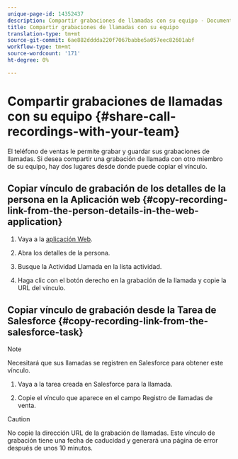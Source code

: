```yaml
---
unique-page-id: 14352437
description: Compartir grabaciones de llamadas con su equipo - Documentos de marketing - Documentación del producto
title: Compartir grabaciones de llamadas con su equipo
translation-type: tm+mt
source-git-commit: 6ae882dddda220f7067babbe5a057eec82601abf
workflow-type: tm+mt
source-wordcount: '171'
ht-degree: 0%

---
```



# Compartir grabaciones de llamadas con su equipo {#share-call-recordings-with-your-team}

El teléfono de ventas le permite grabar y guardar sus grabaciones de llamadas. Si desea compartir una grabación de llamada con otro miembro de su equipo, hay dos lugares desde donde puede copiar el vínculo.

## Copiar vínculo de grabación de los detalles de la persona en la Aplicación web {#copy-recording-link-from-the-person-details-in-the-web-application}

1. Vaya a la [aplicación Web](https://toutapp.com/login).

1. Abra los detalles de la persona.

1. Busque la Actividad Llamada en la lista actividad.

1. Haga clic con el botón derecho en la grabación de la llamada y copie la URL del vínculo.

## Copiar vínculo de grabación desde la Tarea de Salesforce {#copy-recording-link-from-the-salesforce-task}

>[!NOTE]
>
>Necesitará que sus llamadas se registren en Salesforce para obtener este vínculo.

1. Vaya a la tarea creada en Salesforce para la llamada.

1. Copie el vínculo que aparece en el campo Registro de llamadas de venta.

>[!CAUTION]
>
>No copie la dirección URL de la grabación de llamadas. Este vínculo de grabación tiene una fecha de caducidad y generará una página de error después de unos 10 minutos.
